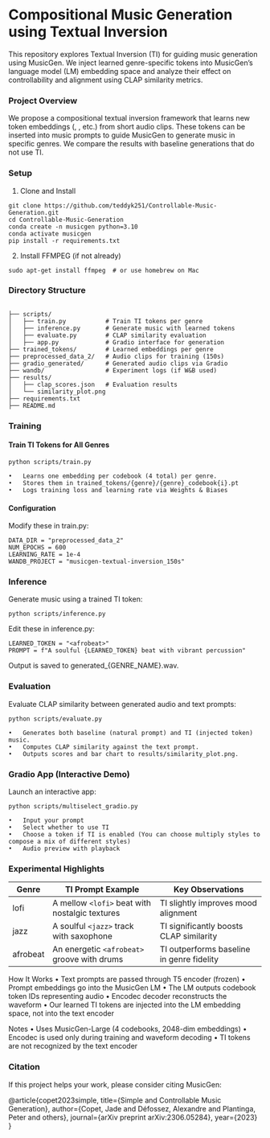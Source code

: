 # Compositional Music Generation using Textual Inversion

This repository explores Textual Inversion (TI) for guiding music generation using MusicGen. We inject learned genre-specific tokens into MusicGen’s language model (LM) embedding space and analyze their effect on controllability and alignment using CLAP similarity metrics.


### Project Overview

We propose a compositional textual inversion framework that learns new token embeddings (<lofi>, <jazz>, etc.) from short audio clips. These tokens can be inserted into music prompts to guide MusicGen to generate music in specific genres. We compare the results with baseline generations that do not use TI.


### Setup

1. Clone and Install

```
git clone https://github.com/teddyk251/Controllable-Music-Generation.git
cd Controllable-Music-Generation
conda create -n musicgen python=3.10
conda activate musicgen
pip install -r requirements.txt
```

2. Install FFMPEG (if not already)

```sudo apt-get install ffmpeg  # or use homebrew on Mac```

### Directory Structure

<pre><code>
├── scripts/
│   ├── train.py           # Train TI tokens per genre
│   ├── inference.py       # Generate music with learned tokens
│   ├── evaluate.py        # CLAP similarity evaluation
│   ├── app.py             # Gradio interface for generation
├── trained_tokens/        # Learned embeddings per genre
├── preprocessed_data_2/   # Audio clips for training (150s)
├── gradio_generated/      # Generated audio clips via Gradio
├── wandb/                 # Experiment logs (if W&B used)
├── results/
│   ├── clap_scores.json   # Evaluation results
│   └── similarity_plot.png
├── requirements.txt
├── README.md
</code></pre>



### Training

#### Train TI Tokens for All Genres

```python scripts/train.py```

	•	Learns one embedding per codebook (4 total) per genre.
	•	Stores them in trained_tokens/{genre}/{genre}_codebook{i}.pt
	•	Logs training loss and learning rate via Weights & Biases

#### Configuration

Modify these in train.py:
```
DATA_DIR = "preprocessed_data_2"
NUM_EPOCHS = 600
LEARNING_RATE = 1e-4
WANDB_PROJECT = "musicgen-textual-inversion_150s"
```





### Inference

Generate music using a trained TI token:

```python scripts/inference.py```

Edit these in inference.py:

```GENRE_NAME = "afrobeat"
LEARNED_TOKEN = "<afrobeat>"
PROMPT = f"A soulful {LEARNED_TOKEN} beat with vibrant percussion"
```

Output is saved to generated_{GENRE_NAME}.wav.



### Evaluation

Evaluate CLAP similarity between generated audio and text prompts:

```python scripts/evaluate.py```

	•	Generates both baseline (natural prompt) and TI (injected token) music.
	•	Computes CLAP similarity against the text prompt.
	•	Outputs scores and bar chart to results/similarity_plot.png.



### Gradio App (Interactive Demo)

Launch an interactive app:

```python scripts/multiselect_gradio.py```

	•	Input your prompt
	•	Select whether to use TI
	•	Choose a token if TI is enabled (You can choose multiply styles to compose a mix of different styles)
	•	Audio preview with playback



### Experimental Highlights

| Genre     | TI Prompt Example                                | Key Observations                            |
|-----------|--------------------------------------------------|---------------------------------------------|
| lofi      | A mellow `<lofi>` beat with nostalgic textures   | TI slightly improves mood alignment         |
| jazz      | A soulful `<jazz>` track with saxophone          | TI significantly boosts CLAP similarity     |
| afrobeat  | An energetic `<afrobeat>` groove with drums      | TI outperforms baseline in genre fidelity   |




How It Works
	•	Text prompts are passed through T5 encoder (frozen)
	•	Prompt embeddings go into the MusicGen LM
	•	The LM outputs codebook token IDs representing audio
	•	Encodec decoder reconstructs the waveform
	•	Our learned TI tokens are injected into the LM embedding space, not into the text encoder



Notes
	•	Uses MusicGen-Large (4 codebooks, 2048-dim embeddings)
	•	Encodec is used only during training and waveform decoding
	•	TI tokens are not recognized by the text encoder



### Citation

If this project helps your work, please consider citing MusicGen:

@article{copet2023simple,
  title={Simple and Controllable Music Generation},
  author={Copet, Jade and Défossez, Alexandre and Plantinga, Peter and others},
  journal={arXiv preprint arXiv:2306.05284},
  year={2023}
}
